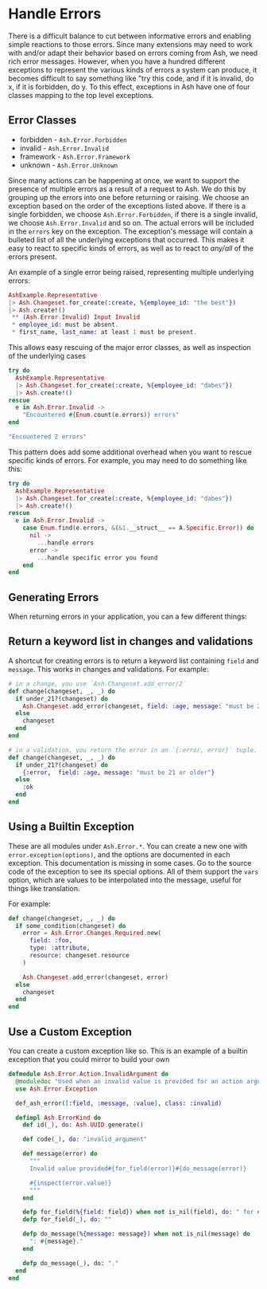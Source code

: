 # Handle Errors

There is a difficult balance to cut between informative errors and enabling simple reactions to those errors. Since many extensions may need to work with and/or adapt their behavior based on errors coming from Ash, we need rich error messages. However, when you have a hundred different exceptions to represent the various kinds of errors a system can produce, it becomes difficult to say something like "try this code, and if it is invalid, do x, if it is forbidden, do y. To this effect, exceptions in Ash have one of four classes mapping to the top level exceptions.

## Error Classes

- forbidden - `Ash.Error.Forbidden`
- invalid - `Ash.Error.Invalid`
- framework - `Ash.Error.Framework`
- unknown - `Ash.Error.Unknown`

Since many actions can be happening at once, we want to support the presence of multiple errors as a result of a request to Ash. We do this by grouping up the errors into one before returning or raising.
We choose an exception based on the order of the exceptions listed above. If there is a single forbidden, we choose `Ash.Error.Forbidden`, if there is a single invalid, we choose `Ash.Error.Invalid` and so on. The actual errors will be included in the `errors` key on the exception. The exception's message will contain a bulleted list of all the underlying exceptions that occurred. This makes it easy to react to specific kinds of errors, as well as to react to _any/all_ of the errors present.

An example of a single error being raised, representing multiple underlying errors:

```elixir
AshExample.Representative
|> Ash.Changeset.for_create(:create, %{employee_id: "the best"})
|> Ash.create!()
 ** (Ash.Error.Invalid) Input Invalid
 * employee_id: must be absent.
 * first_name, last_name: at least 1 must be present.
```

This allows easy rescuing of the major error classes, as well as inspection of the underlying cases

```elixir
try do
  AshExample.Representative
  |> Ash.Changeset.for_create(:create, %{employee_id: "dabes"})
  |> Ash.create!()
rescue
  e in Ash.Error.Invalid ->
    "Encountered #{Enum.count(e.errors)} errors"
end

"Encountered 2 errors"
```

This pattern does add some additional overhead when you want to rescue specific kinds of errors. For example, you may need to do something like this:

```elixir
try do
  AshExample.Representative
  |> Ash.Changeset.for_create(:create, %{employee_id: "dabes"})
  |> Ash.create!()
rescue
  e in Ash.Error.Invalid ->
    case Enum.find(e.errors, &(&1.__struct__ == A.Specific.Error)) do
      nil ->
        ...handle errors
      error ->
        ...handle specific error you found
    end
end
```

## Generating Errors

When returning errors in your application, you can a few different things:

## Return a keyword list in changes and validations

A shortcut for creating errors is to return a keyword list containing `field`
and `message`. This works in changes and validations. For example:

```elixir
# in a change, you use `Ash.Changeset.add_error/2`
def change(changeset, _, _) do
  if under_21?(changeset) do
    Ash.Changeset.add_error(changeset, field: :age, message: "must be 21 or older")
  else
    changeset
  end
end

# in a validation, you return the error in an `{:error, error}` tuple.
def change(changeset, _, _) do
  if under_21?(changeset) do
    {:error,  field: :age, message: "must be 21 or older"}
  else
    :ok
  end
end
```

## Using a Builtin Exception

These are all modules under `Ash.Error.*`. You can create a new one with `error.exception(options)`, and the options are documented in each exception. This documentation is missing in some cases. Go to the source code of the exception to see its special options. All of them support the `vars` option, which are values to be interpolated into the message, useful for things like translation.

For example:
```elixir
def change(changeset, _, _) do
  if some_condition(changeset) do
    error = Ash.Error.Changes.Required.new(
      field: :foo,
      type: :attribute,
      resource: changeset.resource
    )

    Ash.Changeset.add_error(changeset, error)
  else
    changeset
  end
end
```

## Use a Custom Exception

You can create a custom exception like so. This is an example of a builtin exception that you could mirror to build your own

```elixir
defmodule Ash.Error.Action.InvalidArgument do
  @moduledoc "Used when an invalid value is provided for an action argument"
  use Ash.Error.Exception

  def_ash_error([:field, :message, :value], class: :invalid)

  defimpl Ash.ErrorKind do
    def id(_), do: Ash.UUID.generate()

    def code(_), do: "invalid_argument"

    def message(error) do
      """
      Invalid value provided#{for_field(error)}#{do_message(error)}

      #{inspect(error.value)}
      """
    end

    defp for_field(%{field: field}) when not is_nil(field), do: " for #{field}"
    defp for_field(_), do: ""

    defp do_message(%{message: message}) when not is_nil(message) do
      ": #{message}."
    end

    defp do_message(_), do: "."
  end
end
```
